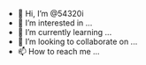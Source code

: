 - 👋 Hi, I’m @54320i
- 👀 I’m interested in ...
- 🌱 I’m currently learning ...
- 💞️ I’m looking to collaborate on ...
- 📫 How to reach me ...

<!---
54320i/54320i is a ✨ special ✨ repository because its `README.md` (this file) appears on your GitHub profile.
You can click the Preview link to take a look at your changes.
--->
